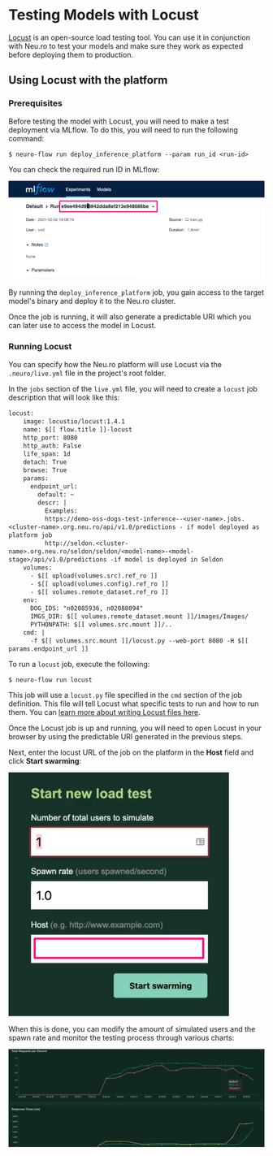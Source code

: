 # Testing Models with Locust

[Locust](https://locust.io/) is an open-source load testing tool. You can use it in conjunction with Neu.ro to test your models and make sure they work as expected before deploying them to production.

## Using Locust with the platform

### Prerequisites

Before testing the model with Locust, you will need to make a test deployment via MLflow. To do this, you will need to run the following command:

```text
$ neuro-flow run deploy_inference_platform --param run_id <run-id>
```

You can check the required run ID in MLflow:

![](../../.gitbook/assets/image%20%28221%29.png)

By running the `deploy_inference_platform` job, you gain access to the target model's binary and deploy it to the Neu.ro cluster.

Once the job is running, it will also generate a predictable URI which you can later use to access the model in Locust.

### Running Locust

You can specify how the Neu.ro platform will use Locust via the `.neuro/live.yml` file in the project's root folder.

In the `jobs` section of the `live.yml` file, you will need to create a `locust` job description that will look like this:

```text
locust:
    image: locustio/locust:1.4.1
    name: $[[ flow.title ]]-locust
    http_port: 8080
    http_auth: False
    life_span: 1d
    detach: True
    browse: True
    params:
      endpoint_url: 
        default: ~
        descr: |
          Examples:
          https://demo-oss-dogs-test-inference--<user-name>.jobs.<cluster-name>.org.neu.ro/api/v1.0/predictions - if model deployed as platform job
          http://seldon.<cluster-name>.org.neu.ro/seldon/seldon/<model-name>-<model-stage>/api/v1.0/predictions -if model is deployed in Seldon
    volumes:
      - $[[ upload(volumes.src).ref_ro ]]
      - $[[ upload(volumes.config).ref_ro ]]
      - $[[ volumes.remote_dataset.ref_ro ]]
    env:
      DOG_IDS: "n02085936, n02088094"
      IMGS_DIR: $[[ volumes.remote_dataset.mount ]]/images/Images/
      PYTHONPATH: $[[ volumes.src.mount ]]/..
    cmd: |
      -f $[[ volumes.src.mount ]]/locust.py --web-port 8080 -H $[[ params.endpoint_url ]]
```

To run a `locust` job, execute the following:

```text
$ neuro-flow run locust
```

This job will use a `locust.py` file specified in the `cmd` section of the job definition. This file will tell Locust what specific tests to run and how to run them. You can [learn more about writing Locust files here](https://docs.locust.io/en/stable/writing-a-locustfile.html).

Once the Locust job is up and running, you will need to open Locust in your browser by using the predictable URI generated in the previous steps. 

Next, enter the locust URL of the job on the platform in the **Host** field and click **Start swarming**:

![](../../.gitbook/assets/image%20%28220%29.png)

When this is done, you can modify the amount of simulated users and the spawn rate and monitor the testing process through various charts:

![](../../.gitbook/assets/image%20%28222%29.png)

